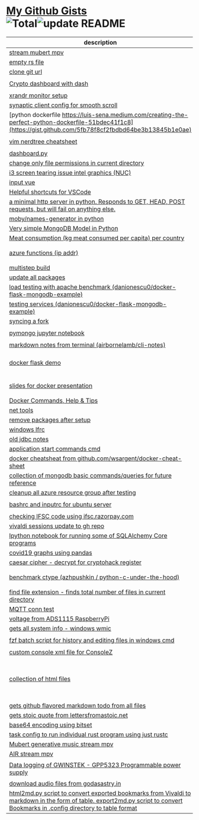 # [My Github Gists](https://gist.github.com/neelabalan)<br>![Total](https://img.shields.io/badge/Total-59-blue.svg)![update README](https://github.com/neelabalan/mygists/actions/workflows/update_readme.yml/badge.svg)
|                                                                                                              description                                                                                                               |                                                                  files                                                                  |
|----------------------------------------------------------------------------------------------------------------------------------------------------------------------------------------------------------------------------------------|-----------------------------------------------------------------------------------------------------------------------------------------|
|[stream mubert mpv](https://gist.github.com/68c808416a93f8910442a248c008edf3)                                                                                                                                                           |`stream`                                                                                                                                 |
|[empty rs file](https://gist.github.com/eb1e9c5e8c6f4c723e299244f5ad08a3)                                                                                                                                                               |`file.rs`                                                                                                                                |
|[clone git url](https://gist.github.com/c734061170d4daa10ccaad36a00eefb5)                                                                                                                                                               |`script.sh`                                                                                                                              |
|[Crypto dashboard with dash](https://gist.github.com/270c9a49a9b94bdad8abdd33b8d34c99)                                                                                                                                                  |`app.py`<br>`requirements.txt`                                                                                                           |
|[xrandr monitor setup](https://gist.github.com/ae25e62141b636d015483b03e677c7c5)                                                                                                                                                        |`setup.sh`                                                                                                                               |
|[synaptic client config for smooth scroll](https://gist.github.com/5b3ac841db8154110ebd88d8f9aaee82)                                                                                                                                    |`touch.sh`                                                                                                                               |
|[python dockerfile https://luis-sena.medium.com/creating-the-perfect-python-dockerfile-51bdec41f1c8](https://gist.github.com/5fb78f8cf2fbdbd64be3b13845b1e0ae)                                                                          |`Dockerfile`                                                                                                                             |
|[vim nerdtree cheatsheet](https://gist.github.com/dac201818759806e483697fb125e8937)                                                                                                                                                     |`NERDTree.md`<br>`vim.md`                                                                                                                |
|[dashboard.py](https://gist.github.com/be9c738063b046f5bf0cbeea8b01e7bf)                                                                                                                                                                |`dashboard.py`                                                                                                                           |
|[change only file permissions in current directory ](https://gist.github.com/9ade19fc8f2e7dd3c6fc3f0b3a2b649a)                                                                                                                          |`permissions`                                                                                                                            |
|[i3 screen tearing issue intel graphics (NUC)](https://gist.github.com/43c2638b32daa7da6d6f35dafb55dd7b)                                                                                                                                |`README.md`                                                                                                                              |
|[input vue](https://gist.github.com/ce47ab127a64a044bd4521b54a780123)                                                                                                                                                                   |`index.html`                                                                                                                             |
|[Helpful shortcuts for VSCode](https://gist.github.com/5a86a22fd2481b576714f9345602f85e)                                                                                                                                                |`vscode_shortcuts.md`                                                                                                                    |
|[a minimal http server in python. Responds to GET, HEAD, POST requests, but will fail on anything else.](https://gist.github.com/724f655b9707a873950c655c1ebeb01a)                                                                      |`dummy-web-server.py`                                                                                                                    |
|[moby/names-generator in python](https://gist.github.com/4aab86e83667e85a92c5d0dfde7d83d2)                                                                                                                                              |`namesgenerator.py`                                                                                                                      |
|[Very simple MongoDB Model in Python](https://gist.github.com/e5a6d917bf666164534dba51e1623a56)                                                                                                                                         |`mongodb_model.py`                                                                                                                       |
|[Meat consumption (kg meat consumed per capita) per country](https://gist.github.com/5aa6c08bf5b48debf116c475ff204767)                                                                                                                  |`meat_consumption_kg_meat_per_capita_per_country.csv`                                                                                    |
|[azure functions (ip addr)](https://gist.github.com/43ceae66afc9fea0d58ea4a354b99696)                                                                                                                                                   |`Dockerfile`<br>`function.json`<br>`main.py`                                                                                             |
|[multistep build](https://gist.github.com/677ae10bcd9178f8f5db6f704eebb8f7)                                                                                                                                                             |`Dockerfile`                                                                                                                             |
|[update all packages](https://gist.github.com/15630eee84a39af9eda378dd62d1117d)                                                                                                                                                         |`shell_command`                                                                                                                          |
|[load testing with apache benchmark (danionescu0/docker-flask-mongodb-example)](https://gist.github.com/5a58fb95e679783920558a76c60ff3a5)                                                                                               |`README.md`                                                                                                                              |
|[testing services (danionescu0/docker-flask-mongodb-example)](https://gist.github.com/bc8e4e2b8618d075599adcde4c03869a)                                                                                                                 |`commands.sh`                                                                                                                            |
|[syncing a fork](https://gist.github.com/ad30d3e2259f5443e74742def2fd387d)                                                                                                                                                              |`syncfork.sh`                                                                                                                            |
|[pymongo jupyter notebook](https://gist.github.com/f9af91ec1cf02f96fc64c263604974fb)                                                                                                                                                    |`README.md`<br>`mongodb_pymongo.ipynb`                                                                                                   |
|[markdown notes from terminal (airbornelamb/cli-notes)](https://gist.github.com/4a030c198cc54891f8d4162f00905702)                                                                                                                       |`bashrc`                                                                                                                                 |
|[docker flask demo](https://gist.github.com/615446da2c4c10bc8b503e5a7c261082)                                                                                                                                                           |`Dockerfile`<br>`README.md`<br>`app.py`<br>`requirements.txt`                                                                            |
|[slides for docker presentation](https://gist.github.com/15134109672fdec622578fe0ad400a5d)                                                                                                                                              |`README.md`<br>`slides.html`<br>`slides.md`                                                                                              |
|[Docker Commands, Help & Tips](https://gist.github.com/188313459b2fc19d963ab1865b5cbe91)                                                                                                                                                |`docker-help.md`                                                                                                                         |
|[net tools](https://gist.github.com/1200c597ded170f872655ac6cb096ae8)                                                                                                                                                                   |`tools.md`                                                                                                                               |
|[remove packages after setup](https://gist.github.com/99e1ea67e49be54fe0ca4e9b3bf7b44e)                                                                                                                                                 |`remove.sh`                                                                                                                              |
|[windows lfrc](https://gist.github.com/490754338ba919e4c71d8163b3b12832)                                                                                                                                                                |`lfrc`                                                                                                                                   |
|[old jdbc notes](https://gist.github.com/a09c70e16dc926f1b166bb0866d26c3a)                                                                                                                                                              |`jdbc.md`                                                                                                                                |
|[application start commands cmd](https://gist.github.com/11196240fd09a334d2ebe9ca95ec660d)                                                                                                                                              |`cmd.md`                                                                                                                                 |
|[docker cheatsheat from github.com/wsargent/docker-cheat-sheet](https://gist.github.com/7aa68f74bc35cb7ac4f2ec9429d493ad)                                                                                                               |`README.md`                                                                                                                              |
|[collection of mongodb basic commands/queries for future reference](https://gist.github.com/91ed67851cdce7c69783e0ddf7015578)                                                                                                           |`mongodb_notes.md`                                                                                                                       |
|[cleanup all azure resource group after testing](https://gist.github.com/2b941beba2671f6757b50e7b3faa8d1a)                                                                                                                              |`cleanup.py`                                                                                                                             |
|[bashrc and inputrc for ubuntu server](https://gist.github.com/cb7d5962710a25cb09ba0474b5271706)                                                                                                                                        |`.bashrc`<br>`.inputrc`                                                                                                                  |
|[checking IFSC code using ifsc.razorpay.com](https://gist.github.com/9dbf639817e649d1a3ba6a3a8c95c609)                                                                                                                                  |`ifsc.html`                                                                                                                              |
|[vivaldi sessions update to gh repo](https://gist.github.com/87c5b74da5ee89fdbcafd88abc9ed247)                                                                                                                                          |`viv.sh`                                                                                                                                 |
|[Ipython notebook for running some of SQLAlchemy Core programs](https://gist.github.com/f89e3e8c65c79ebbe73b23851bb2c521)                                                                                                               |`sqlalch-core.ipynb`<br>`sqlalch-orm.ipynb`                                                                                              |
|[covid19 graphs using pandas](https://gist.github.com/f9f55267f00afe941a4064222e5856d0)                                                                                                                                                 |`covid19pandas.ipynb`                                                                                                                    |
|[caesar cipher - decrypt for cryptohack register](https://gist.github.com/9d584898a06feb2ce40e8f52488a5e6b)                                                                                                                             |`caesar.py`                                                                                                                              |
|[benchmark ctype (azhpushkin / python-c-under-the-hood)](https://gist.github.com/15c0e0fdc0a81b0c2517c13439a8edec)                                                                                                                      |`README.md`<br>`dullmath.cpp`<br>`test.py`                                                                                               |
|[find file extension - finds total number of files in current directory](https://gist.github.com/99c2a16e7d53c2b8cbe84429b29cb27b)                                                                                                      |`ffe.cpp`<br>`snippet.cpp`                                                                                                               |
|[MQTT conn test](https://gist.github.com/ffed622d5cc7aec676611d200ecd6209)                                                                                                                                                              |`test_mqtt.py`                                                                                                                           |
|[voltage from ADS1115 RaspberryPi](https://gist.github.com/2652565a5759a714ab88e24186c0e824)                                                                                                                                            |`comm_test.py`                                                                                                                           |
|[gets all system info - windows wmic](https://gist.github.com/5e1cb5e88ce89a303efdffc783dceff6)                                                                                                                                         |`sysinfo.py`                                                                                                                             |
|[fzf batch script for history and editing files in windows cmd](https://gist.github.com/2bd5283688bce8b6bdc4acda0bf94922)                                                                                                               |`hist.bat`<br>`vfz.bat`                                                                                                                  |
|[custom console xml file for ConsoleZ](https://gist.github.com/8161706b5638f18e36d36b607f36cfdc)                                                                                                                                        |`console.xml`                                                                                                                            |
|[collection of html files](https://gist.github.com/1cf6cc7e0807d2f814896aae8bfccf88)                                                                                                                                                    |`README.md`<br>`column.html`<br>`dummy-progress.html`<br>`form-submit.html`<br>`highlight-text.html`<br>`keyup.html`<br>`regexmatch.html`|
|[gets github flavored markdown todo from all files](https://gist.github.com/c7a30a2b2de8b4523da6974b1d42fbeb)                                                                                                                           |`get-todo.cpp`                                                                                                                           |
|[gets stoic quote from lettersfromastoic.net ](https://gist.github.com/258021078d173da97c9ff7f60a4836ca)                                                                                                                                |`stoicquote.py`                                                                                                                          |
|[base64 encoding using bitset](https://gist.github.com/07c15ff151d68b02939ebb2e61da08c5)                                                                                                                                                |`base64.cpp`                                                                                                                             |
|[task config to run individual rust program using just rustc](https://gist.github.com/c70dda56000ce24996e5625c33d05b59)                                                                                                                 |`tasks.json`                                                                                                                             |
|[Mubert generative music stream mpv](https://gist.github.com/7634f28f7fb8a1f037f1bf81e145c1f8)                                                                                                                                          |`mubert`                                                                                                                                 |
|[AIR stream mpv](https://gist.github.com/6256ef180d50a5a73bf3f31aa7b63f8e)                                                                                                                                                              |`radio`                                                                                                                                  |
|[Data logging of GWINSTEK - GPP5323 Programmable power supply](https://gist.github.com/c3d668b176bd502cf91593e9a32f9c6e)                                                                                                                |`README.md`<br>`gpp4323.py`<br>`sqlgpp.py`                                                                                               |
|[download audio files from godasastry.in](https://gist.github.com/9b21c1be9745c900c3982806d6229edb)                                                                                                                                     |`download.py`                                                                                                                            |
|[html2md.py script to convert exported bookmarks from Vivaldi to markdown in the form of table. export2md.py script to convert Bookmarks in .config directory to table format](https://gist.github.com/e3f45c5eab3e0e2009bfb1685728f2ae)|`export2md.py`<br>`html2md.py`                                                                                                           |
